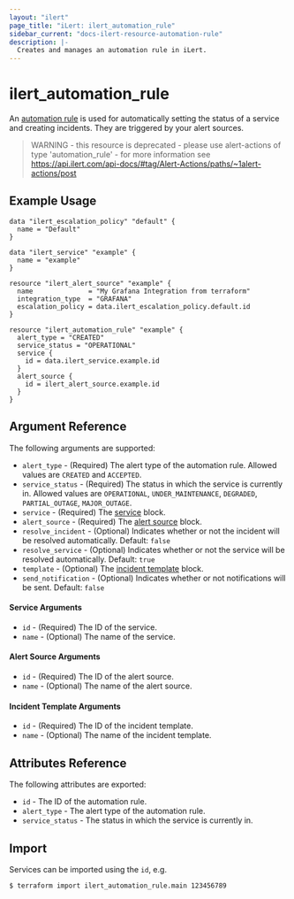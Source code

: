 ```yaml
---
layout: "ilert"
page_title: "iLert: ilert_automation_rule"
sidebar_current: "docs-ilert-resource-automation-rule"
description: |-
  Creates and manages an automation rule in iLert.
---
```


# ilert_automation_rule

An [automation rule](https://api.ilert.com/api-docs/#tag/Automation-Rules) is used for automatically setting the status of a service and creating incidents. They are triggered by your alert sources.

> WARNING - this resource is deprecated - please use alert-actions of type 'automation_rule' - for more information see https://api.ilert.com/api-docs/#tag/Alert-Actions/paths/~1alert-actions/post

## Example Usage

```hcl
data "ilert_escalation_policy" "default" {
  name = "Default"
}

data "ilert_service" "example" {
  name = "example"
}

resource "ilert_alert_source" "example" {
  name              = "My Grafana Integration from terraform"
  integration_type  = "GRAFANA"
  escalation_policy = data.ilert_escalation_policy.default.id
}

resource "ilert_automation_rule" "example" {
  alert_type = "CREATED"
  service_status = "OPERATIONAL"
  service {
    id = data.ilert_service.example.id
  }
  alert_source {
    id = ilert_alert_source.example.id
  }
}
```

## Argument Reference

The following arguments are supported:

- `alert_type` - (Required) The alert type of the automation rule. Allowed values are `CREATED` and `ACCEPTED`.
- `service_status` - (Required) The status in which the service is currently in. Allowed values are `OPERATIONAL`, `UNDER_MAINTENANCE`, `DEGRADED`, `PARTIAL_OUTAGE`, `MAJOR_OUTAGE`.
- `service` - (Required) The [service](#service-arguments) block.
- `alert_source` - (Required) The [alert source](#alert-source-arguments) block.
- `resolve_incident` - (Optional) Indicates whether or not the incident will be resolved automatically. Default: `false`
- `resolve_service` - (Optional) Indicates whether or not the service will be resolved automatically. Default: `true`
- `template` - (Optional) The [incident template](#incident-template-arguments) block.
- `send_notification` - (Optional) Indicates whether or not notifications will be sent. Default: `false`

#### Service Arguments

- `id` - (Required) The ID of the service.
- `name` - (Optional) The name of the service.

#### Alert Source Arguments

- `id` - (Required) The ID of the alert source.
- `name` - (Optional) The name of the alert source.

#### Incident Template Arguments

- `id` - (Required) The ID of the incident template.
- `name` - (Optional) The name of the incident template.

## Attributes Reference

The following attributes are exported:

- `id` - The ID of the automation rule.
- `alert_type` - The alert type of the automation rule.
- `service_status` - The status in which the service is currently in.

## Import

Services can be imported using the `id`, e.g.

```sh
$ terraform import ilert_automation_rule.main 123456789
```
